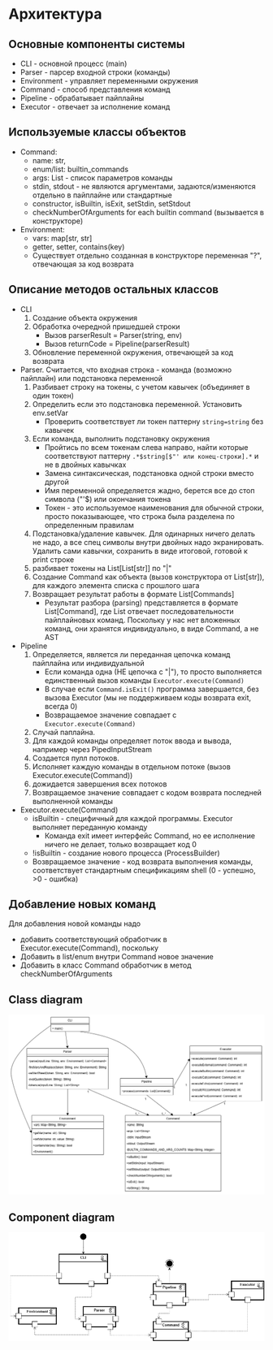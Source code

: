 # Архитектура

## Основные компоненты системы
* CLI - основной процесс (main)
* Parser - парсер входной строки (команды)
* Environment - управляет переменными окружения
* Command - способ представления команд
* Pipeline - обрабатывает пайплайны
* Executor - отвечает за исполнение команд

## Используемые классы объектов
* Command:
	* name: str, 
    * enum/list: builtin_commands
    * args: List<Str> - список параметров команды 
    * stdin, stdout - не являются аргументами, задаются/изменяются отдельно в пайплайне или стандартные
	* constructor, isBuiltin, isExit, setStdin, setStdout
	* checkNumberOfArguments for each builtin command (вызывается в конструкторе)
* Environment:
	* vars: map[str, str]
	* getter, setter, contains(key) 
    * Cуществует отдельно созданная в конструкторе переменная "?", отвечающая за код возврата

## Описание методов остальных классов
* CLI
	1. Создание объекта окружения
	2. Обработка очередной пришедшей строки 
       * Вызов parserResult = Parser(string, env)
       * Вызов returnCode = Pipeline(parserResult)
    3. Обновление переменной окружения, отвечающей за код возврата
* Parser. Считается, что входная строка - команда (возможно пайплайн) или подстановка переменной
	1. Разбивает строку на токены, с учетом кавычек (объединяет в один токен)
	2. Определить если это подстановка переменной. Установить env.setVar
       * Проверить соответствует ли токен паттерну ```string=string``` без кавычек
	3. Если команда, выполнить подстановку окружения
       * Пройтись по всем токенам слева направо, найти которые соответствуют паттерну ```.*$string[$"' или конец-строки].*``` и не в двойных кавычках
       * Замена синтаксическая, подстановка одной строки вместо другой
       * Имя переменной определяется жадно, берется все до стоп символа ("'$) или окончания токена
       * Токен - это используемое наименования для обычной строки, просто показывающее, что строка была разделена по определенным правилам
    4. Подстановка/удаление кавычек. Для одинарных ничего делать не надо, 
       а все спец символы внутри двойных надо экранировать. 
       Удалить сами кавычки, сохранить в виде итоговой, готовой к print строке
	5. разбивает токены на List[List[str]] по "|"
	6. Создание Command как объекта (вызов конструктора от List[str]), для каждого элемента списка с прошлого шага
	7. Возвращает результат работы в формате List[Commands]
       * Результат разбора (parsing) представляется в формате List[Command], где List отвечает последовательности пайплайновых команд.
         Поскольку у нас нет вложенных команд, они хранятся индивидуально, в виде Command, а не AST
* Pipeline
	1. Определяется, является ли переданная цепочка команд пайплайна или индивидуальной
       * Если команда одна (НЕ цепочка с "|"), то просто выполняется единственный вызов команды ```Executor.execute(Command)```
       * В случае если ```Command.isExit()``` программа завершается, без вызова Executor (мы не поддерживаем коды возврата exit, всегда 0)
       * Возвращаемое значение совпадает с ```Executor.execute(Command)```
    2. Случай паплайна. 
    3. Для каждой команды определяет поток ввода и вывода, например через PipedInputStream
	4. Создается пулл потоков. 
    5. Исполняет каждую команды в отдельном потоке (вызов Executor.execute(Command))
	6. дожидается завершения всех потоков
    7. Возвращаемое значение совпадает с кодом возврата последней выполненной команды 
* Executor.execute(Command)
	* isBuiltin - специфичный для каждой программы. Executor выполняет переданную команду
       * Команда exit имеет интерфейс Command, но ее исполнение ничего не делает, только возвращает код 0
	* !isBuiltin - создание нового процесса (ProcessBuilder)
    * Возвращаемое значение - код возврата выполнения команды, соответствует стандартным спецификациям shell 
      (0 - успешно, >0 - ошибка)

## Добавление новых команд
Для добавления новой команды надо
* добавить соответствующий обработчик в Executor.execute(Command), поскольку 
* Добавить в list/enum внутри Command новое значение
* Добавить в класс Command обработчик в метод checkNumberOfArguments

## Class diagram

![](images/class_diagram.png)

## Component diagram

![](images/component_diagram.png)
